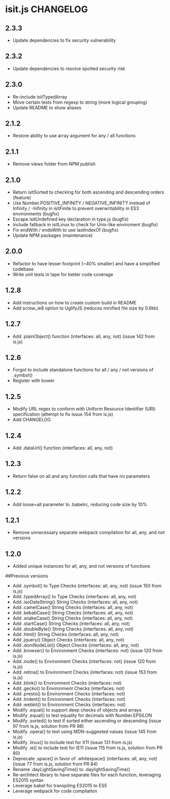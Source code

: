 # isit.js CHANGELOG

## 2.3.3

- Update dependencies to fix security vulnerability

## 2.3.2

- Update dependencies to resolve spotted security risk

## 2.3.0

- Re-include isitTypedArray
- Move certain tests from regexp to string (more logical grouping)
- Update README to show aliases

## 2.1.2

- Restore ability to use array argument for any / all functions

## 2.1.1

- Remove views folder from NPM publish

## 2.1.0

- Return isitSorted to checking for both ascending and descending orders (feature)
- Use Number.POSITIVE_INFINITY / NEGATIVE_INFINITY instead of Infinity / -Infinity in isitFinite to prevent overwritability in ES3 environments (bugfix)
- Escape isitUndefined key declaration in type.js (bugfix)
- Include fallback in isitLinux to check for Unix-like enviroment (bugfix)
- Fix endWith / endsWith to use lastIndexOf (bugfix)
- Update NPM packages (maintenance)

## 2.0.0

- Refactor to have lesser footprint (~40% smaller) and have a simplified codebase
- Write unit tests in tape for better code coverage

## 1.2.8

- Add instructions on how to create custom build in README
- Add screw_ie8 option to UglifyJS (reduces minified file size by 0.6kb)

## 1.2.7

- Add .plainObject() function (interfaces: all, any, not) (issue 142 from is.js)

## 1.2.6

- Forgot to include standalone functions for all / any / not versions of .symbol()
- Register with bower

## 1.2.5

- Modify URL regex to conform with Uniform Resource Identifier (URI) specification (attempt to fix issue 154 from is.js)
- Add CHANGELOG

## 1.2.4

- Add .dataUrl() function (interfaces: all, any, not)

## 1.2.3

- Return false on all and any function calls that have no parameters

## 1.2.2

- Add loose=all parameter to .babelrc, reducing code size by 10%

## 1.2.1

- Remove unnecessary separate webpack compilation for all, any, and not versions

## 1.2.0

- Added unique instances for all, any, and not versions of functions

##Previous versions

- Add .symbol() to Type Checks (interfaces: all, any, not) (issue 150 from is.js)
- Add .typedArray() to Type Checks (interfaces: all, any, not)
- Add .isoDateString() String Checks (interfaces: all, any, not)
- Add .camelCase() String Checks (interfaces: all, any, not)
- Add .kebabCase() String Checks (interfaces: all, any, not)
- Add .snakeCase() String Checks (interfaces: all, any, not)
- Add .startCase() String Checks (interfaces: all, any, not)
- Add .doubleByte() String Checks (interfaces: all, any, not)
- Add .html() String Checks (interfaces: all, any, not)
- Add .jquery() Object Checks (interfaces: all, any, not)
- Add .domNodeList() Object Checks (interfaces: all, any, not)
- Add .browser() to Environment Checks (interfaces: not) (issue 120 from is.js)
- Add .node() to Environment Checks (interfaces: not) (issue 120 from is.js)
- Add .retina() to Environment Checks (interfaces: not) (issue 153 from is.js)
- Add .blink() to Environment Checks (interfaces: not)
- Add .gecko() to Environment Checks (interfaces: not)
- Add .presto() to Environment Checks (interfaces: not)
- Add .trident() to Environment Checks (interfaces: not)
- Add .webkit() to Environment Checks (interfaces: not)
- Modify .equal() to support deep checks of objects and arrays
- Modify .equal() to test equality for decimals with Number.EPSILON
- Modify .sorted() to test if sorted either ascending or descending (issue 97 from is.js, solution from PR 98)
- Modify .opera() to test using MDN-suggested values (issue 145 from is.js)
- Modify .linux() to include test for X11 (issue 131 from is.js)
- Modify .ie() to include test for IE11 (issue 115 from is.js, solution from PR 80)
- Deprecate .space() in favor of .whitespace() (interfaces: all, any, not) (issue 77 from is.js, solution from PR 84)
- Rename .dayLightSavingTime() to .daylightSavingTime()
- Re-architect library to have separate files for each function, leveraging ES2015 syntax
- Leverage babel for transpiling ES2015 to ES5
- Leverage webpack for code compilation

